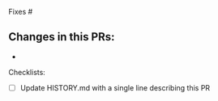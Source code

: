 Fixes #

Changes in this PRs:
- 
- 

Checklists:
- [ ] Update HISTORY.md with a single line describing this PR
